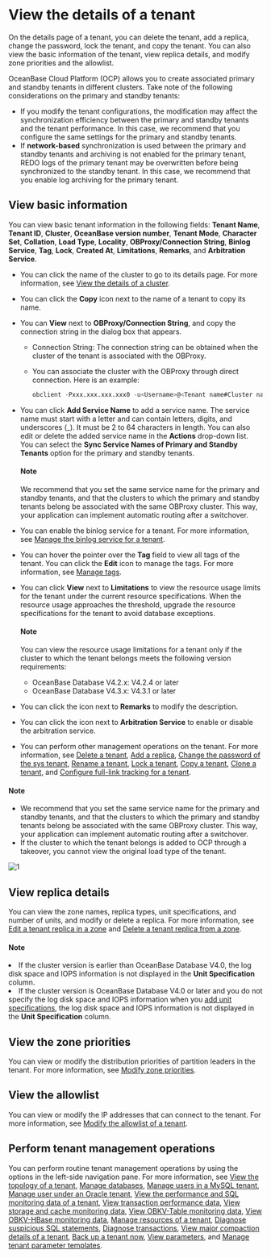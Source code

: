 # View the details of a tenant

On the details page of a tenant, you can delete the tenant, add a replica, change the password, lock the tenant, and copy the tenant. You can also view the basic information of the tenant, view replica details, and modify zone priorities and the allowlist.

OceanBase Cloud Platform (OCP) allows you to create associated primary and standby tenants in different clusters. Take note of the following considerations on the primary and standby tenants:

* If you modify the tenant configurations, the modification may affect the synchronization efficiency between the primary and standby tenants and the tenant performance. In this case, we recommend that you configure the same settings for the primary and standby tenants.
* If <b>network-based</b> synchronization is used between the primary and standby tenants and archiving is not enabled for the primary tenant, REDO logs of the primary tenant may be overwritten before being synchronized to the standby tenant. In this case, we recommend that you enable log archiving for the primary tenant.

## View basic information

You can view basic tenant information in the following fields: **Tenant Name**, **Tenant ID**, **Cluster**, **OceanBase version number**, **Tenant Mode**, **Character Set**, **Collation**, **Load Type**, **Locality**, **OBProxy/Connection String**, **Binlog Service**, **Tag**, **Lock**, **Created At**, **Limitations**, **Remarks**, and **Arbitration Service**.

* You can click the name of the cluster to go to its details page. For more information, see [View the details of a cluster](../../600.cluster-functions/300.manage-a-cluster/200.overview-of-the-cluster-details-page.md).

* You can click the **Copy** icon next to the name of a tenant to copy its name.

* You can **View** next to **OBProxy/Connection String**, and copy the connection string in the dialog box that appears.

  * Connection String: The connection string can be obtained when the cluster of the tenant is associated with the OBProxy.

  * You can associate the cluster with the OBProxy through direct connection. Here is an example:

    ```sql
    obclient -Pxxx.xxx.xxx.xxx0 -u<Username>@<Tenant name#Cluster name> -P2883 -p****** -c -A sys
    ```

* You can click **Add Service Name** to add a service name. The service name must start with a letter and can contain letters, digits, and underscores (_). It must be 2 to 64 characters in length. You can also edit or delete the added service name in the **Actions** drop-down list. You can select the **Sync Service Names of Primary and Standby Tenants** option for the primary and standby tenants.

  <main id="notice" type='explain'>
  <h4>Note</h4>
  <p>
  We recommend that you set the same service name for the primary and standby tenants, and that the clusters to which the primary and standby tenants belong be associated with the same OBProxy cluster. This way, your application can implement automatic routing after a switchover.
  </p></main>

* You can enable the binlog service for a tenant. For more information, see [Manage the binlog service for a tenant](700.manage-binlog-service-of-a-tenant.md).

* You can hover the pointer over the **Tag** field to view all tags of the tenant. You can click the **Edit** icon to manage the tags. For more information, see [Manage tags](../../1600.system-management-features/300.manage-tags/100.tags-overview.md).

* You can click **View** next to **Limitations** to view the resource usage limits for the tenant under the current resource specifications. When the resource usage approaches the threshold, upgrade the resource specifications for the tenant to avoid database exceptions.

  <main id="notice" type='explain'>
  <h4>Note</h4>
  <p>You can view the resource usage limitations for a tenant only if the cluster to which the tenant belongs meets the following version requirements: <ul><li>OceanBase Database V4.2.x: V4.2.4 or later</li><li>OceanBase Database V4.3.x: V4.3.1 or later</li></ul>
  </p></main>

* You can click the icon next to **Remarks** to modify the description.

* You can click the icon next to **Arbitration Service** to enable or disable the arbitration service.

* You can perform other management operations on the tenant. For more information, see [Delete a tenant](400.delete-a-tenant.md), [Add a replica](../1000.manage-tenant-replica/200.create-a-replica.md), [Change the password of the sys tenant](500.change-the-sysy-tenant-password.md), [Rename a tenant](250.rename-a-tenant.md), [Lock a tenant](300.locked-a-tenant.md), [Copy a tenant](200.replication-a-tenant.md), [Clone a tenant](350.clone-a-tenant.md), and [Configure full-link tracking for a tenant](600.full-link-diagnostic-configuration-of-tenant.md).

<main id="notice" type='explain'>
<h4>Note</h4>
<p>
<ul><li>We recommend that you set the same service name for the primary and standby tenants, and that the clusters to which the primary and standby tenants belong be associated with the same OBProxy cluster. This way, your application can implement automatic routing after a switchover. </li><li>If the cluster to which the tenant belongs is added to OCP through a takeover, you cannot view the original load type of the tenant. </li>
</p></main>

![1](https://obbusiness-private.oss-cn-shanghai.aliyuncs.com/doc/img/ocp/432/basic-information-of-tenant.png)

## View replica details

You can view the zone names, replica types, unit specifications, and number of units, and modify or delete a replica. For more information, see [Edit a tenant replica in a zone](../1000.manage-tenant-replica/300.edit-a-replica-of-a-tenant-in-a-private-zone.md) and [Delete a tenant replica from a zone](../1000.manage-tenant-replica/400.delete-a-replica-of-a-tenant-in-a-private-zone.md).

<main id="notice" type='explain'>
<h4>Note</h4>
<p><li>If the cluster version is earlier than OceanBase Database V4.0, the log disk space and IOPS information is not displayed in the <b>Unit Specification</b> column. </li><li>If the cluster version is OceanBase Database V4.0 or later and you do not specify the log disk space and IOPS information when you <a href="../400.manage-unit-specification.md">add unit specifications</a>, the log disk space and IOPS information is not displayed in the <b>Unit Specification</b> column. </li></p>
</main>

## View the zone priorities

You can view or modify the distribution priorities of partition leaders in the tenant. For more information, see [Modify zone priorities](../800.modify-a-zone-priority.md).

## View the allowlist

You can view or modify the IP addresses that can connect to the tenant. For more information, see [Modify the allowlist of a tenant](../700.modify-the-whitelist.md).

## Perform tenant management operations

You can perform routine tenant management operations by using the options in the left-side navigation pane. For more information, see [View the topology of a tenant](../900.manage-tenant-topulogy/100.view-the-tenant-topology.md), [Manage databases](../1100.database-management.md), [Manage users in a MySQL tenant](../1200.manage-users-and-permissions-under-tenants/100.user-management-under-a-mysql-tenant.md), [Manage user under an Oracle tenant](../1200.manage-users-and-permissions-under-tenants/200.user-management-under-an-oracle-tenant/100.oracle-tenant-user-management.md), [View the performance and SQL monitoring data of a tenant](../../880.manage-performance-monitoring/100.performance-monitoring-overview/400.view-tenant-performance-and-sql.md), [View transaction performance data](../../880.manage-performance-monitoring/100.performance-monitoring-overview/500.view-transaction-performance.md), [View storage and cache monitoring data](../../880.manage-performance-monitoring/100.performance-monitoring-overview/600.view-storage-and-cache-performance.md), [View OBKV-Table monitoring data](../../880.manage-performance-monitoring/100.performance-monitoring-overview/610.view-obkv-table-performance.md), [View OBKV-HBase monitoring data](../../880.manage-performance-monitoring/100.performance-monitoring-overview/620.view-obkv-hbase-performance.md), [Manage resources of a tenant](../500.ocp-resource-unit-specifications.md), [Diagnose suspicious SQL statements](../../1000.diagnosis-and-tuning-fuctions/100.manage-sql-diagnosis/300.suspicious-sql-diagnostics.md), [Diagnose transactions](../../1000.diagnosis-and-tuning-fuctions/200.manage-transaction-diagnostics/200.view-transaction-diagnosis.md), [View major compaction details of a tenant](../1400.manage-tenant-merge/200.details-of-tenant-major-compaction.md), [Back up a tenant now](../../1100.backup-and-restoration-functions/400.backup-now/200.back-up-tenant-now.md), [View parameters](../1600.manage-tenant-parameters/100.view-the-tenant-parameter.md), and [Manage tenant parameter templates](../1500.manage-tenant-parameter-templates.md).
